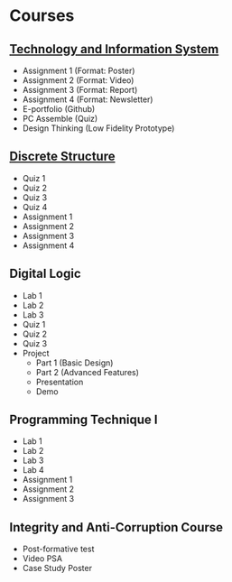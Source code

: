 # Courses
## [Technology and Information System](https://github.com/LauZhiYing/Technology-and-Information-System)
- Assignment 1 (Format: Poster)
- Assignment 2 (Format: Video) 
- Assignment 3 (Format: Report) 
- Assignment 4 (Format: Newsletter)
- E-portfolio (Github)
- PC Assemble (Quiz)
- Design Thinking (Low Fidelity Prototype)
## [Discrete Structure](https://github.com/LauZhiYing/Discrete-Structure/edit/main/README.md)
- Quiz 1
- Quiz 2
- Quiz 3
- Quiz 4
- Assignment 1
- Assignment 2
- Assignment 3
- Assignment 4
## Digital Logic
- Lab 1
- Lab 2
- Lab 3
- Quiz 1
- Quiz 2
- Quiz 3
- Project
  - Part 1 (Basic Design)
  - Part 2 (Advanced Features)
  - Presentation
  - Demo
## Programming Technique I
- Lab 1
- Lab 2
- Lab 3
- Lab 4
- Assignment 1
- Assignment 2
- Assignment 3
## Integrity and Anti-Corruption Course
- Post-formative test
- Video PSA
- Case Study Poster
